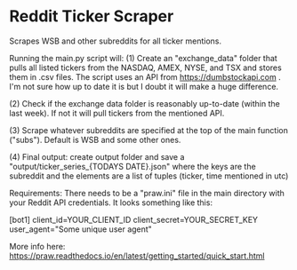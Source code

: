 # Reddit Ticker Scraper
Scrapes WSB and other subreddits for all ticker mentions. 

Running the main.py script will:
(1) Create an "exchange_data" folder that pulls all listed tickers from the NASDAQ, AMEX, NYSE, and TSX and stores them in .csv files. The script uses an API from https://dumbstockapi.com . I'm not sure how up to date it is but I doubt it will make a huge difference. 

(2) Check if the exchange data folder is reasonably up-to-date (within the last week). If not it will pull tickers from the mentioned API.

(3) Scrape whatever subreddits are specified at the top of the main function ("subs"). Default is WSB and some other
ones. 

(4) Final output: create output folder and save a "output/ticker_series_{TODAYS DATE}.json" where the keys are the subreddit and the elements are a list of tuples (ticker, time mentioned in utc)


Requirements:
There needs to be a "praw.ini" file in the main directory with your Reddit API credentials. It looks something like this:

[bot1]
client_id=YOUR_CLIENT_ID
client_secret=YOUR_SECRET_KEY
user_agent="Some unique user agent"

More info here: https://praw.readthedocs.io/en/latest/getting_started/quick_start.html 